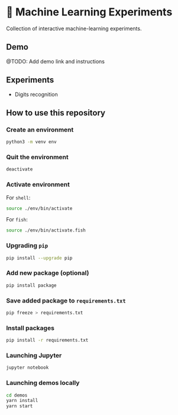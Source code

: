# 🤖 Machine Learning Experiments

Collection of interactive machine-learning experiments.

## Demo

@TODO: Add demo link and instructions

## Experiments

- Digits recognition

## How to use this repository

### Create an environment

```bash
python3 -m venv env
```

### Quit the environment

```bash
deactivate
```

### Activate environment

For `shell`:

```bash
source ./env/bin/activate
```

For `fish`:

```bash
source ./env/bin/activate.fish
```

### Upgrading `pip`

```bash
pip install --upgrade pip
```

### Add new package (optional)

```bash
pip install package
```

### Save added package to `requirements.txt`

```bash
pip freeze > requirements.txt
```

### Install packages

```bash
pip install -r requirements.txt
```

### Launching Jupyter

```bash
jupyter notebook
```

### Launching demos locally

```bash
cd demos
yarn install
yarn start
```

